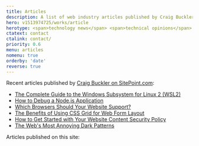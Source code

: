 ```yaml
---
title: Articles
description: A list of web industry articles published by Craig Buckler on the OptimalWorks website.
hero: v1513974725/works/article
herotype: <span>technology news</span> <span>technical opinions</span>
ctatext: contact
ctalink: contact/
priority: 0.6
menu: articles
nomenu: true
orderby: 'date'
reverse: true
---
```


Recent articles published by [Craig Buckler on SitePoint.com](https://www.sitepoint.com/author/craig-buckler/):

* [The Complete Guide to the Windows Subsystem for Linux 2 (WSL2)](https://www.sitepoint.com/wsl2-windows-terminal/)
* [How to Debug a Node.js Application](https://www.sitepoint.com/debug-node-app-tips-tricks-tools/)
* [Which Browsers Should Your Website Support?](https://www.sitepoint.com/browsers-website-support/)
* [The Benefits of Using CSS Grid for Web Form Layout](https://www.sitepoint.com/css-grid-web-form-layout/)
* [How to Get Started with Your Website Content Security Policy](https://www.sitepoint.com/content-security-policy-getting-started/)
* [The Web's Most Annoying Dark Patterns](https://www.sitepoint.com/annoying-web-dark-patterns/)

Articles published on this site:
